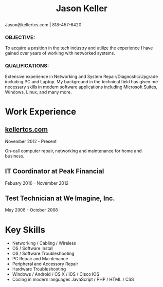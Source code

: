 <h1><p align="center">Jason Keller</p></h1>
<p>Jason@kellertcs.com | 818-457-6420</p>
<h3>OBJECTIVE:</h3>
To acquire a position in the tech industry and utilize the experience I have gained over years of working with networked systems.
<div class="qualifications">
<h3>QUALIFICATIONS:</h3>
Extensive experience in Networking and System Repair/Diagnostic/Upgrade including PC and Laptop. My background in the technical field has given me necessary skills in modern software applications including Microsoft Suites, Windows, Linux, and many more.
</div>
<h1>Work Experience</h1>
<div class="sectionContent">
<article>
<h2><a href="#top">kellertcs.com</a></h2>
<p class="subDetails">November 2012 - Present</p>
<p>On-call computer repair, networking and maintenance for home and business.</p>
</article>
<article>
<h2>IT Coordinator at Peak Financial</h2>
<p class="subDetails">Febuary 2010 - November 2012</p>
</article>
<article>
<h2>Test Technician at We Imagine, Inc.</h2>
<p class="subDetails">May 2006 - October 2008</p>
</article>
</div>
<div class="sectionTitle">
<h1>Key Skills</h1>
</div>
<div class="sectionContent">
<ul class="keySkills">
<li>Networking / Cabling / Wireless</li>
<li>OS / Software Install</li>
<li>OS / Software Troubleshooting</li>
<li>PC Repair and Maintenance</li>
<li>Peripheral and Accessory Repair</li>
<li>Hardware Troubleshooting</li>
<li>Windows / Android / OS X / iOS / Cisco IOS</li>
<li>Coding in modern languages JavaScript / PHP / HTML / CSS</li>
</ul>
</div>
